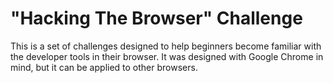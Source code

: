 # "Hacking The Browser" Challenge

This is a set of challenges designed to help beginners become familiar with the developer tools in their browser. It was designed with Google Chrome in mind, but it can be applied to other browsers.
